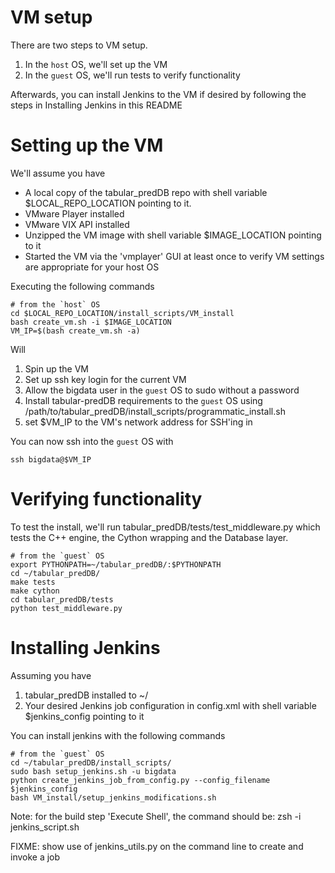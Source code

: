 VM setup
========

There are two steps to VM setup.

1. In the `host` OS, we'll set up the VM
1. In the `guest` OS, we'll run tests to verify functionality

Afterwards, you can install Jenkins to the VM if desired by following the steps in Installing Jenkins in this README

Setting up the VM
==================

We'll assume you have

* A local copy of the tabular\_predDB repo with shell variable $LOCAL\_REPO\_LOCATION pointing to it.
* VMware Player installed
* VMware VIX API installed
* Unzipped the VM image with shell variable $IMAGE\_LOCATION pointing to it
* Started the VM via the 'vmplayer' GUI at least once to verify VM settings are appropriate for your host OS

Executing the following commands

    # from the `host` OS
    cd $LOCAL_REPO_LOCATION/install_scripts/VM_install
    bash create_vm.sh -i $IMAGE_LOCATION
    VM_IP=$(bash create_vm.sh -a)

Will

1. Spin up the VM
2. Set up ssh key login for the current VM
3. Allow the bigdata user in the `guest` OS to sudo without a password
4. Install tabular-predDB requirements to the `guest` OS using /path/to/tabular\_predDB/install\_scripts/programmatic\_install.sh
5. set $VM\_IP to the VM's network address for SSH'ing in

You can now ssh into the `guest` OS with

    ssh bigdata@$VM_IP

Verifying functionality
=======================

To test the install, we'll run tabular\_predDB/tests/test\_middleware.py which tests the C++ engine, the Cython wrapping and the Database layer.

    # from the `guest` OS
    export PYTHONPATH=~/tabular_predDB/:$PYTHONPATH
    cd ~/tabular_predDB/
    make tests
    make cython
    cd tabular_predDB/tests
    python test_middleware.py

Installing Jenkins
==================

Assuming you have

1. tabular_predDB installed to ~/
2. Your desired Jenkins job configuration in config.xml with shell variable $jenkins_config pointing to it 

You can install jenkins with the following commands

    # from the `guest` OS
    cd ~/tabular_predDB/install_scripts/
    sudo bash setup_jenkins.sh -u bigdata
    python create_jenkins_job_from_config.py --config_filename $jenkins_config
    bash VM_install/setup_jenkins_modifications.sh

Note: for the build step 'Execute Shell', the command should be: zsh -i jenkins_script.sh

FIXME: show use of jenkins_utils.py on the command line to create and invoke a job
